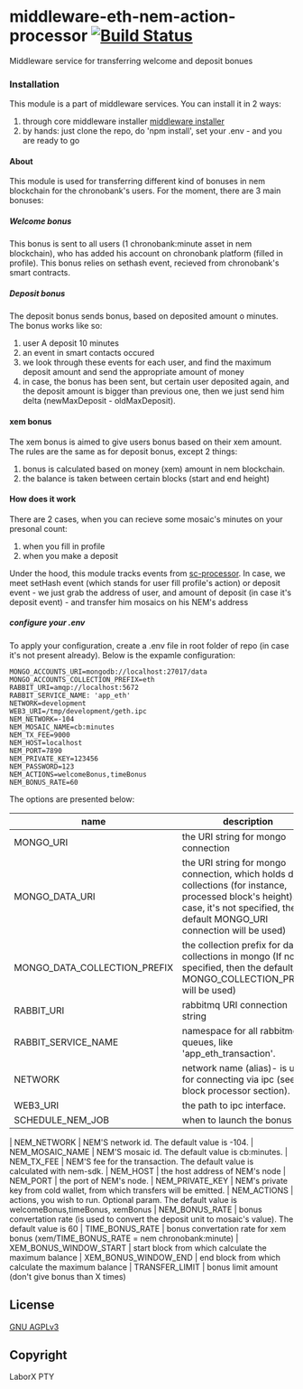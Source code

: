 # middleware-eth-nem-action-processor [![Build Status](https://travis-ci.org/ChronoBank/middleware-eth-nem-action-processor.svg?branch=master)](https://travis-ci.org/ChronoBank/middleware-eth-nem-action-processor)

Middleware service for transferring welcome and deposit bonues

### Installation

This module is a part of middleware services. You can install it in 2 ways:

1) through core middleware installer  [middleware installer](https://github.com/ChronoBank/middleware)
2) by hands: just clone the repo, do 'npm install', set your .env - and you are ready to go

#### About
This module is used for transferring different kind of bonuses in nem blockchain for the chronobank's users. For the moment, there are 3 main bonuses:

##### Welcome bonus
This bonus is sent to all users (1 chronobank:minute asset in nem blockchain), who has added his account on chronobank platform (filled in profile). This bonus relies on sethash event, recieved from chronobank's smart contracts.

##### Deposit bonus
The deposit bonus sends bonus, based on deposited amount o minutes. The bonus works like so:
1) user A deposit 10 minutes
2) an event in smart contacts occured
3) we look through these events for each user, and find the maximum deposit amount and send the appropriate amount of money
4) in case, the bonus has been sent, but certain user deposited again, and the deposit amount is bigger than previous one, then we just send him delta (newMaxDeposit - oldMaxDeposit).


#### xem bonus
The xem bonus is aimed to give users bonus based on their xem amount. The rules are the same as for deposit bonus, except 2 things:
1) bonus is calculated based on money (xem) amount in nem blockchain.
2) the balance is taken between certain blocks (start and end height)

#### How does it work

There are 2 cases, when you can recieve some mosaic's minutes on your presonal count:
1) when you fill in profile
2) when you make a deposit

Under the hood, this module tracks events from  [sc-processor](https://github.com/ChronoBank/middleware-eth-chrono-sc-processor). In case, we meet setHash event (which stands for user fill profile's action) or deposit event - we just grab the address of user, and amount of deposit (in case it's deposit event) - and transfer him mosaics on his NEM's address

##### сonfigure your .env

To apply your configuration, create a .env file in root folder of repo (in case it's not present already).
Below is the expamle configuration:

```
MONGO_ACCOUNTS_URI=mongodb://localhost:27017/data
MONGO_ACCOUNTS_COLLECTION_PREFIX=eth
RABBIT_URI=amqp://localhost:5672
RABBIT_SERVICE_NAME: 'app_eth'
NETWORK=development
WEB3_URI=/tmp/development/geth.ipc
NEM_NETWORK=-104
NEM_MOSAIC_NAME=cb:minutes
NEM_TX_FEE=9000
NEM_HOST=localhost
NEM_PORT=7890
NEM_PRIVATE_KEY=123456
NEM_PASSWORD=123
NEM_ACTIONS=welcomeBonus,timeBonus
NEM_BONUS_RATE=60
```

The options are presented below:

| name | description|
| ------ | ------ |
| MONGO_URI   | the URI string for mongo connection
| MONGO_DATA_URI   | the URI string for mongo connection, which holds data collections (for instance, processed block's height). In case, it's not specified, then default MONGO_URI connection will be used)
| MONGO_DATA_COLLECTION_PREFIX   | the collection prefix for data collections in mongo (If not specified, then the default MONGO_COLLECTION_PREFIX will be used)
| RABBIT_URI   | rabbitmq URI connection string
| RABBIT_SERVICE_NAME   | namespace for all rabbitmq queues, like 'app_eth_transaction'.
| NETWORK   | network name (alias)- is used for connecting via ipc (see block processor section).
| WEB3_URI   | the path to ipc interface.
| SCHEDULE_NEM_JOB   | when to launch the bonus

| NEM_NETWORK   | NEM'S network id. The default value is -104.
| NEM_MOSAIC_NAME   | NEM'S mosaic id. The default value is cb:minutes.
| NEM_TX_FEE   | NEM'S fee for the transaction. The default value is calculated with nem-sdk.
| NEM_HOST   | the host address of NEM's node
| NEM_PORT   | the port of NEM's node.
| NEM_PRIVATE_KEY   | NEM's private key from cold wallet, from which transfers will be emitted.
| NEM_ACTIONS   | actions, you wish to run. Optional param. The default value is welcomeBonus,timeBonus, xemBonus
| NEM_BONUS_RATE   | bonus convertation rate (is used to convert the deposit unit to mosaic's value). The default value is 60
| TIME_BONUS_RATE   | bonus convertation rate for xem bonus (xem/TIME_BONUS_RATE = nem chronobank:minute)
| XEM_BONUS_WINDOW_START   | start block from which calculate the maximum balance
| XEM_BONUS_WINDOW_END   | end block from which calculate the maximum balance
| TRANSFER_LIMIT   | bonus limit amount (don't give bonus than X times)

License
----
 [GNU AGPLv3](LICENSE)

Copyright
----
LaborX PTY